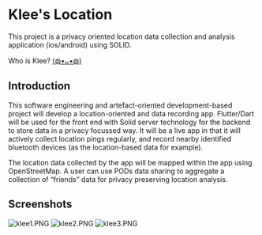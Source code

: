 # Klee's Location

This project is a privacy oriented location data collection and analysis application (ios/android) using SOLID.  

Who is Klee? [(◍•ᴗ•◍)](https://www.youtube.com/watch?v=C_duDk5e8yU)

## Introduction

This software engineering and artefact-oriented development-based project will develop a location-oriented and data recording app. Flutter/Dart will be used for the front end with Solid server technology for the backend to store data in a privacy focussed way. It will be a live app in that it will actively collect location pings regularly, and record nearby identified bluetooth devices (as the location-based data for example).

The location data collected by the app will be mapped within the app using OpenStreetMap. A user can use PODs data sharing to aggregate a collection of “friends” data for privacy preserving location analysis.

## Screenshots

![klee1.PNG](https://s2.loli.net/2023/01/12/cmSlY5Wt6KkChfn.png)
![klee2.PNG](https://s2.loli.net/2023/01/12/p4UuIYWP6lQqzKm.png)
![klee3.PNG](https://s2.loli.net/2023/01/12/XlnIjrQFEGuPi1O.png)
